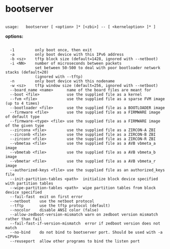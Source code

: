<!--  DO NOT EDIT THIS FILE DIRECTLY

 This file is generated using clidoc by parsing the help output of this tool.
 Please edit the help output or clidoc's processing of that output to make changes
 to this file.

 -->
 
# bootserver

```none {: style="white-space: break-spaces;" .devsite-disable-click-to-copy}

usage:   bootserver [ <option> ]* [<zbi>] -- [ <kerneloption> ]* ]

```

__options:__

```none {: style="white-space: break-spaces;" .devsite-disable-click-to-copy}

  -1         only boot once, then exit
  -a         only boot device with this IPv6 address
  -b <sz>    tftp block size (default=1428, ignored with --netboot)
  -i <NN>    number of microseconds between packets
             set between 50-500 to deal with poor bootloader network stacks (default=20)
             (ignored with --tftp)
  -n         only boot device with this nodename
  -w <sz>    tftp window size (default=256, ignored with --netboot)
  --board_name <name>      name of the board files are meant for
  --boot <file>            use the supplied file as a kernel
  --fvm <file>             use the supplied file as a sparse FVM image (up to 4 times)
  --bootloader <file>      use the supplied file as a BOOTLOADER image
  --firmware <file>        use the supplied file as a FIRMWARE image of default type
  --firmware-<type> <file> use the supplied file as a FIRMWARE image of the given type
  --zircona <file>         use the supplied file as a ZIRCON-A ZBI
  --zirconb <file>         use the supplied file as a ZIRCON-B ZBI
  --zirconr <file>         use the supplied file as a ZIRCON-R ZBI
  --vbmetaa <file>         use the supplied file as a AVB vbmeta_a image
  --vbmetab <file>         use the supplied file as a AVB vbmeta_b image
  --vbmetar <file>         use the supplied file as a AVB vbmeta_r image
  --authorized-keys <file> use the supplied file as an authorized_keys file
  --init-partition-tables <path>  initialize block device specified with partition tables
  --wipe-partition-tables <path>  wipe partition tables from block device specified
  --fail-fast  exit on first error
  --netboot    use the netboot protocol
  --tftp       use the tftp protocol (default)
  --nocolor    disable ANSI color (false)
  --allow-zedboot-version-mismatch warn on zedboot version mismatch rather than fail
  --fail-fast-if-version-mismatch  error if zedboot version does not match
  --no-bind    do not bind to bootserver port. Should be used with -a <IPV6>
  --reuseport  allow other programs to bind the listen port
```

